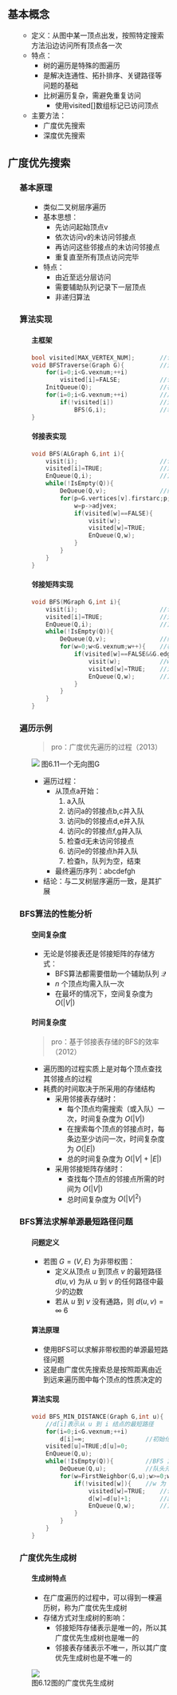 <div style="float: left; width: 64%; padding: 1%;">
    
## 基本概念
<ul>

- 定义：从图中某一顶点出发，按照特定搜索方法沿边访问所有顶点各一次
- 特点：
  - 树的遍历是特殊的图遍历
  - 是解决连通性、拓扑排序、关键路径等问题的基础
  - 比树遍历复杂，需避免重复访问
    - 使用visited[]数组标记已访问顶点
- 主要方法：
  - 广度优先搜索
  - 深度优先搜索

</ul>

## 广度优先搜索
<ul>

### 基本原理
<ul>

- 类似二叉树层序遍历
- 基本思想：
  - 先访问起始顶点v
  - 依次访问v的未访问邻接点
  - 再访问这些邻接点的未访问邻接点
  - 重复直至所有顶点访问完毕
- 特点：
  - 由近至远分层访问
  - 需要辅助队列记录下一层顶点
  - 非递归算法

</ul>

### 算法实现
<ul>

#### 主框架

```c
bool visited[MAX_VERTEX_NUM];       //访问标记数组
void BFSTraverse(Graph G){          //对图 G 进行广度优先遍历
    for(i=0;i<G.vexnum;++i)
        visited[i]=FALSE;           //访问标记数组初始化
    InitQueue(Q);                   //初始化辅助队列 Q
    for(i=0;i<G.vexnum;++i)         //从 0 号顶点开始遍历
        if(!visited[i])             //对每个连通分量调用一次 BFS()
            BFS(G,i);               //若 v 未访问过，从 v 开始调用 BFS()
}
```


#### 邻接表实现

```c
void BFS(ALGraph G,int i){
    visit(i);                       //访问初始顶点i
    visited[i]=TRUE;                //对i做已访问标记
    EnQueue(Q,i);                   //顶点i入队
    while(!IsEmpty(Q)){
        DeQueue(Q,v);               //队首顶点v出队
        for(p=G.vertices[v].firstarc;p;p=p->nextarc){ //检测v的所有邻接点
            w=p->adjvex;
            if(visited[w]==FALSE){      //w为v的尚未访问的邻接点，访问w
                visit(w);
                visited[w]=TRUE;        //对w做已访问标记
                EnQueue(Q,w);           //顶点w入队
            }
        }
    }
}
```


#### 邻接矩阵实现

```c
void BFS(MGraph G,int i){
    visit(i);                       //访问初始顶点i
    visited[i]=TRUE;                //对 i 做已访问标记
    EnQueue(Q,i);                   //顶点 i 入队
    while(!IsEmpty(Q)){
        DeQueue(Q,v);               //队首顶点 v 出队
        for(w=0;w<G.vexnum;w++){    //检测 v 的所有邻接点
            if(visited[w]==FALSE&&G.edge[v][w]==1){
                visit(w);           //w 为 v 的尚未访问的邻接点，访问w
                visited[w]=TRUE;    //对 w 做已访问标记
                EnQueue(Q,w);       //顶点 w 入队
            }
        }
    }
}
```


</ul>

### 遍历示例
<ul>

> pro：广度优先遍历的过程（2013）

![](https://cdn-mineru.openxlab.org.cn/model-mineru/prod/42543e3cbbf650ee51abdafe55648cf488f5a427608b8a1e32178060c28985aa.jpg)
图6.11一个无向图G

- 遍历过程：
  - 从顶点a开始：
    1. a入队
    2. 访问a的邻接点b,c并入队
    3. 访问b的邻接点d,e并入队
    4. 访问c的邻接点f,g并入队
    5. 检查d无未访问邻接点
    6. 访问e的邻接点h并入队
    7. 检查h，队列为空，结束
  - 最终遍历序列：abcdefgh
- 结论：与二叉树层序遍历一致，是其扩展
</ul>

### BFS算法的性能分析  
<ul>

#### 空间复杂度
- 无论是邻接表还是邻接矩阵的存储方式：
  - BFS算法都需要借助一个辅助队列 $\mathcal{Q}$
  - $n$ 个顶点均需入队一次
  - 在最坏的情况下，空间复杂度为 $O(|V|)$

#### 时间复杂度
> pro：基于邻接表存储的BFS的效率（2012）  

- 遍历图的过程实质上是对每个顶点查找其邻接点的过程
- 耗费的时间取决于所采用的存储结构
  - 采用邻接表存储时：
    - 每个顶点均需搜索（或入队）一次，时间复杂度为 $O(|V|)$
    - 在搜索每个顶点的邻接点时，每条边至少访问一次，时间复杂度为 $O(|E|)$
    - 总的时间复杂度为 $O(|V|+|E|)$
  - 采用邻接矩阵存储时：
    - 查找每个顶点的邻接点所需的时间为 $O(|V|)$
    - 总时间复杂度为 $O(|V|^{2})$

</ul>

### BFS算法求解单源最短路径问题  
<ul>

#### 问题定义
- 若图 $G=(V,\,E)$ 为非带权图：
  - 定义从顶点 $u$ 到顶点 $v$ 的最短路径 $d(u,\,v)$ 为从 $u$ 到 $\nu$ 的任何路径中最少的边数
  - 若从 $u$ 到 $\nu$ 没有通路，则 $d(u,v)=\infty$ 6

#### 算法原理
- 使用BFS可以求解非带权图的单源最短路径问题
- 这是由广度优先搜索总是按照距离由近到远来遍历图中每个顶点的性质决定的

#### 算法实现

```c
void BFS_MIN_DISTANCE(Graph G,int u){
    //d[i]表示从 u 到 i 结点的最短路径
    for(i=0;i<G.vexnum;++i)
        d[i]=∞;                 //初始化路径长度
    visited[u]=TRUE;d[u]=0;
    EnQueue(Q,u);
    while(!IsEmpty(Q)){         //BFS 算法主过程
        DeQueue(Q,u);           //队头元素 u 出队
        for(w=FirstNeighbor(G,u);w>=0;w=NextNeighbor(G,u,w)){
            if(!visited[w]){    //w 为 u 的尚未访问的邻接顶点
                visited[w]=TRUE;    //设已访问标记
                d[w]=d[u]+1;        //路径长度加 1
                EnQueue(Q,w);       //顶点 w 入队
            }
        }
    }
}
```


</ul>

### 广度优先生成树  
<ul>

#### 生成树特点
- 在广度遍历的过程中，可以得到一棵遍历树，称为广度优先生成树
- 存储方式对生成树的影响：
  - 邻接矩阵存储表示是唯一的，所以其广度优先生成树也是唯一的
  - 邻接表存储表示不唯一，所以其广度优先生成树也是不唯一的

![](https://cdn-mineru.openxlab.org.cn/model-mineru/prod/a558e1e1aab5256ec092199096715091d9fd2bed801b23092ca6ae4ea150bdf2.jpg)  
图6.12图的广度优先生成树
</ul>

</ul>

</div>
<div style="float: right; width: 26%; padding: 1%;">

</div>
<div style="clear: both;"></div>
